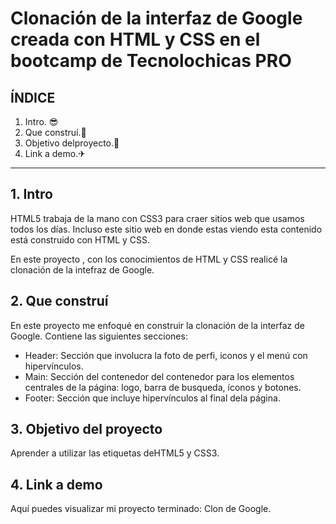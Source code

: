 # Clonación de la interfaz de Google creada con HTML y CSS en el bootcamp de Tecnolochicas PRO

## ÍNDICE

1. Intro. 😎
2.  Que construí.🧐
3.  Objetivo delproyecto.🚩
4.  Link a demo.✈

****
##  1.  Intro
HTML5 trabaja de la mano con CSS3 para craer sitios web que usamos todos los días. Incluso este sitio web en donde estas viendo esta contenido está construido con HTML y CSS.

En este proyecto , con los conocimientos de HTML y CSS realicé la clonación de la intefraz de Google.

## 2. Que construí
En este proyecto me enfoqué en construir la clonación de la interfaz de Google.
Contiene las siguientes secciones:
* Header: Sección que involucra la foto de perfi, iconos y el menú con hipervínculos.
* Main: Sección del contenedor del contenedor para los elementos centrales de la página: logo, barra de busqueda, íconos y botones.
* Footer: Sección que incluye hipervínculos al final dela página.

## 3. Objetivo del proyecto
Aprender a utilizar las etiquetas deHTML5 y CSS3.

## 4. Link a demo
Aquí puedes visualizar mi proyecto terminado: Clon de Google.
